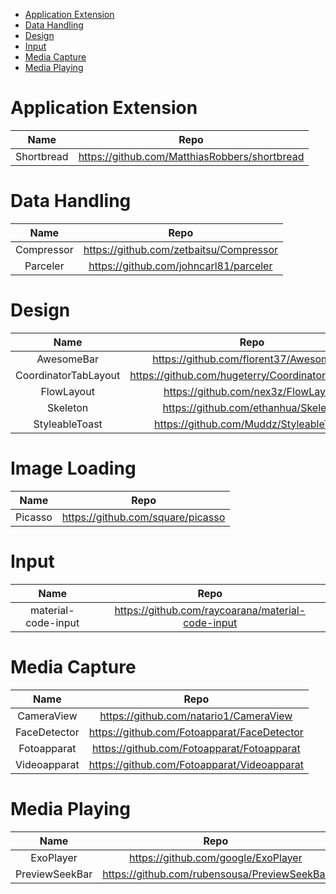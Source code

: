 - [Application Extension](#application-extension)
- [Data Handling](#data-handling)
- [Design](#design)
- [Input](#input)
- [Media Capture](#media-capture)
- [Media Playing](#media-playing)

# Application Extension
|Name|Repo|
|:-:|:-:|
|Shortbread|https://github.com/MatthiasRobbers/shortbread|

# Data Handling
|Name|Repo|
|:-:|:-:|
|Compressor|https://github.com/zetbaitsu/Compressor|
|Parceler|https://github.com/johncarl81/parceler|

# Design
|Name|Repo|
|:-:|:-:|
|AwesomeBar|https://github.com/florent37/AwesomeBar|
|CoordinatorTabLayout|https://github.com/hugeterry/CoordinatorTabLayout|
|FlowLayout|https://github.com/nex3z/FlowLayout|
|Skeleton|https://github.com/ethanhua/Skeleton|
|StyleableToast|https://github.com/Muddz/StyleableToast|

# Image Loading
| Name | Repo |
|:----:|:----:|
|Picasso|https://github.com/square/picasso|

# Input
|Name|Repo|
|:-:|:-:|
|material-code-input|https://github.com/raycoarana/material-code-input|

# Media Capture
|Name|Repo|
|:-:|:-:|
|CameraView|https://github.com/natario1/CameraView|
|FaceDetector|https://github.com/Fotoapparat/FaceDetector|
|Fotoapparat|https://github.com/Fotoapparat/Fotoapparat|
|Videoapparat|https://github.com/Fotoapparat/Videoapparat|

# Media Playing
|Name|Repo|
|:-:|:-:|
|ExoPlayer|https://github.com/google/ExoPlayer|
|PreviewSeekBar|https://github.com/rubensousa/PreviewSeekBar|
